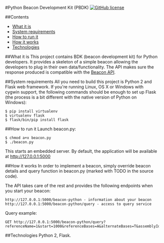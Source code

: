 #Python Beacon Development Kit (PBDK) [![GitHub license](https://img.shields.io/badge/license-mit-blue.svg)](https://raw.githubusercontent.com/mcupak/beacon-python/develop/LICENSE)

##Contents

* [What it is](#what-it-is)
* [System requirements](#system-requirements)
* [How to run it](#how-to-run-it)
* [How it works](#how-it-works)
* [Technologies](#technologies)

##What it is
This project contains BDK (beacon development kit) for Python developers. It provides a skeleton of a simple beacon allowing the developers to plug in their own data/functionality. The API makes sure the response produced is compatible with the [Beacon API](https://github.com/ga4gh/beacon-team/).

##System requirements
All you need to build this project is Python 2 and Flask web framework. If you're running Linux, OS X or Windows with cygwin support, the following commands should be enough to set up Flask (the process is a bit different with the native version of Python on Windows):

    $ pip install virtualenv
    $ virtualenv flask
    $ flask/bin/pip install flask

##How to run it
Launch beacon.py:

    $ chmod a+x beacon.py
    $ ./beacon.py

This starts an embedded server. By default, the application will be available at <http://127.0.0.1:5000>

##How it works
In order to implement a beacon, simply override beacon details and query function in beacon.py (marked with TODO in the source code).

The API takes care of the rest and provides the following endpoints when you start your beacon:

    http://127.0.0.1:5000/beacon-python - information about your beacon
    http://127.0.0.1:5000/beacon-python/query - access to query service

Query example:

    GET http://127.0.0.1:5000/beacon-python/query?referenceName=1&start=1000&referenceBases=A&alternateBases=T&assemblyId=GRCh37&datasetIds=&includeDatasetResponses=true

##Technologies
Python 2, Flask.
